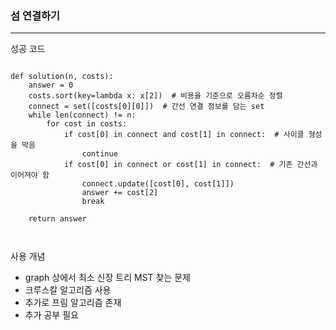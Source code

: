 ### 섬 연결하기

---

성공 코드

```

def solution(n, costs):
    answer = 0
    costs.sort(key=lambda x: x[2])  # 비용을 기준으로 오름차순 정렬
    connect = set([costs[0][0]])  # 간선 연결 정보를 담는 set
    while len(connect) != n:
        for cost in costs:
            if cost[0] in connect and cost[1] in connect:  # 사이클 형성을 막음
                continue
            if cost[0] in connect or cost[1] in connect:  # 기존 간선과 이어져야 함
                connect.update([cost[0], cost[1]])
                answer += cost[2]
                break

    return answer



```

사용 개념

- graph 상에서 최소 신장 트리 MST 찾는 문제
- 크루스칼 알고리즘 사용
- 추가로 프림 알고리즘 존재
- 추가 공부 필요
